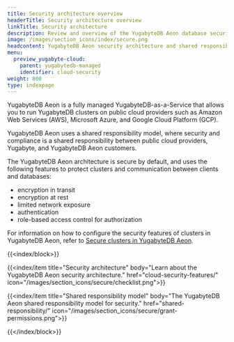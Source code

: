 ```yaml
---
title: Security architecture overview
headerTitle: Security architecture overview
linkTitle: Security architecture
description: Review and overview of the YugabyteDB Aeon database security architecture and shared responsibility model.
image: /images/section_icons/index/secure.png
headcontent: YugabyteDB Aeon security architecture and shared responsibility model
menu:
  preview_yugabyte-cloud:
    parent: yugabytedb-managed
    identifier: cloud-security
weight: 800
type: indexpage
---
```


YugabyteDB Aeon is a fully managed YugabyteDB-as-a-Service that allows you to run YugabyteDB clusters on public cloud providers such as Amazon Web Services (AWS), Microsoft Azure, and Google Cloud Platform (GCP).

YugabyteDB Aeon uses a shared responsibility model, where security and compliance is a shared responsibility between public cloud providers, Yugabyte, and YugabyteDB Aeon customers.

The YugabyteDB Aeon architecture is secure by default, and uses the following features to protect clusters and communication between clients and databases:

- encryption in transit
- encryption at rest
- limited network exposure
- authentication
- role-based access control for authorization

For information on how to configure the security features of clusters in YugabyteDB Aeon, refer to [Secure clusters in YugabyteDB Aeon](../cloud-secure-clusters/).

{{<index/block>}}

  {{<index/item
    title="Security architecture"
    body="Learn about the YugabyteDB Aeon security architecture."
    href="cloud-security-features/"
    icon="/images/section_icons/secure/checklist.png">}}

  {{<index/item
    title="Shared responsibility model"
    body="The YugabyteDB Aeon shared responsibility model for security."
    href="shared-responsibility/"
    icon="/images/section_icons/secure/grant-permissions.png">}}

{{</index/block>}}
